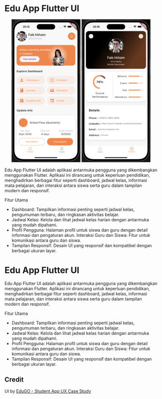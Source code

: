 # Edu App Flutter UI

<p align="center">
  <img src="assets/ui/home.png" alt="Home Page" width="45%" />
  <img src="assets/ui/profile.png" alt="Profile Page" width="45%" />
</p>

Edu App Flutter UI adalah aplikasi antarmuka pengguna yang dikembangkan menggunakan Flutter. Aplikasi ini dirancang untuk keperluan pendidikan, menghadirkan berbagai fitur seperti dashboard, jadwal kelas, informasi mata pelajaran, dan interaksi antara siswa serta guru dalam tampilan modern dan responsif.

Fitur Utama

- Dashboard: Tampilkan informasi penting seperti jadwal kelas, pengumuman terbaru, dan ringkasan aktivitas belajar.
- Jadwal Kelas: Kelola dan lihat jadwal kelas harian dengan antarmuka yang mudah dipahami.
- Profil Pengguna: Halaman profil untuk siswa dan guru dengan detail informasi dan pengaturan akun.
  Interaksi Guru dan Siswa: Fitur untuk komunikasi antara guru dan siswa.
- Tampilan Responsif: Desain UI yang responsif dan kompatibel dengan berbagai ukuran layar.

# Edu App Flutter UI

Edu App Flutter UI adalah aplikasi antarmuka pengguna yang dikembangkan menggunakan Flutter. Aplikasi ini dirancang untuk keperluan pendidikan, menghadirkan berbagai fitur seperti dashboard, jadwal kelas, informasi mata pelajaran, dan interaksi antara siswa serta guru dalam tampilan modern dan responsif.

Fitur Utama

- Dashboard: Tampilkan informasi penting seperti jadwal kelas, pengumuman terbaru, dan ringkasan aktivitas belajar.
- Jadwal Kelas: Kelola dan lihat jadwal kelas harian dengan antarmuka yang mudah dipahami.
- Profil Pengguna: Halaman profil untuk siswa dan guru dengan detail informasi dan pengaturan akun.
  Interaksi Guru dan Siswa: Fitur untuk komunikasi antara guru dan siswa.
- Tampilan Responsif: Desain UI yang responsif dan kompatibel dengan berbagai ukuran layar.

## Credit

UI by [EduGO - Student App UX Case Study](https://www.behance.net/gallery/204605945/EduGO-Student-App-UX-Case-Study)
